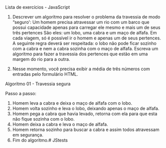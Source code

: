 Lista de exercícios - JavaScript

1. Descrever um algoritmo para resolver o problema da travessia de modo “seguro':
Um homem precisa atravessar um rio com um barco que possui capacidade apenas para carregar ele mesmo e mais um de seus três pertences São eles: um lobo, uma cabra e um maço de alfafa. Em cada viagem, só é possível ir o homem e apenas um de seus pertences. A seguinte regra deverá ser respeitada: o lobo não pode ficar sozinho com a cabra e nem a cabra sozinha com o maço de alfafa. Escreva um algoritmo para fazer a travessia dos pertences que estão em uma margem do rio para a outra.


2. Nesse momento, você precisa exibir a média de três números com entradas pelo formulário HTML.

Algoritmo 01 - Travessia segura

Passo a passo:

01. Homem leva a cabra e deixa o maço de alfafa com o lobo.
02. Homem volta sozinho e leva o lobo, deixando apenas o maço de alfafa.
03. Homem pega a cabra que havia levado, retorna com ela para que esta não fique sozinha com o lobo.
04. Homem deixa a cabra e leva o maço de alfafa.
05. Homem retorna sozinho para buscar a cabra e assim todos atravessam em segurança.
06. Fim do algoritmo.# JStests
